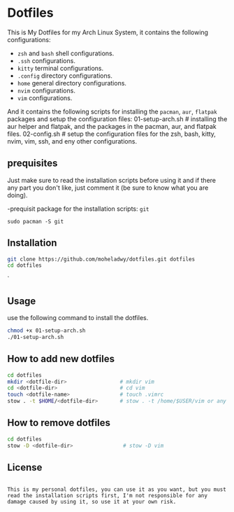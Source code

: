 # Dotfiles
This is My Dotfiles for my Arch Linux System, it contains the following configurations:

- `zsh` and `bash` shell configurations.
- `.ssh` configurations.
- `kitty` terminal configurations.
- `.config` directory configurations.
- `home` general directory configurations.
- `nvim` configurations.
- `vim` configurations. 

And it contains the following scripts for installing the `pacman`, `aur`, `flatpak` packages and setup the configuration files: 
01-setup-arch.sh # installing the aur helper and flatpak, and the packages in the pacman, aur, and flatpak files.
02-config.sh # setup the configuration files for the zsh, bash, kitty, nvim, vim, ssh, and eny other configurations.
 

## prequisites

Just make sure to read the installation scripts before using it and if there any part you don't like, just comment it (be sure to know what you are doing).

-prequisit package for the installation scripts: `git`

```sudo pacman -S git```

## Installation

```zsh
git clone https://github.com/moheladwy/dotfiles.git dotfiles
cd dotfiles
``` 
`
## Usage

use the following command to install the dotfiles.

```zsh
chmod +x 01-setup-arch.sh
./01-setup-arch.sh
```

## How to add new dotfiles

```zsh
cd dotfiles
mkdir <dotfile-dir>                 # mkdir vim
cd <dotfile-dir>                    # cd vim
touch <dotfile-name>                # touch .vimrc
stow . -t $HOME/<dotfile-dir>       # stow . -t /home/$USER/vim or any dirctory you would like to stow ur file in it.
```

## How to remove dotfiles

```zsh
cd dotfiles
stow -D <dotfile-dir>                # stow -D vim
```

## License

```

This is my personal dotfiles, you can use it as you want, but you must read the installation scripts first, I'm not responsible for any damage caused by using it, so use it at your own risk.

```
